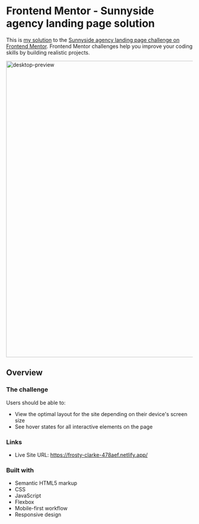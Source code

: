 # Frontend Mentor - Sunnyside agency landing page solution

This is [my solution](https://frosty-clarke-478aef.netlify.app/) to the [Sunnyside agency landing page challenge on Frontend Mentor](https://www.frontendmentor.io/challenges/sunnyside-agency-landing-page-7yVs3B6ef). Frontend Mentor challenges help you improve your coding skills by building realistic projects.

<img src="https://user-images.githubusercontent.com/65603938/126646545-3dc80b3e-1f91-458a-aadc-43c450872e36.jpg" alt="desktop-preview" width="800"/>

## Overview

### The challenge

Users should be able to:

- View the optimal layout for the site depending on their device's screen size
- See hover states for all interactive elements on the page

### Links

- Live Site URL: https://frosty-clarke-478aef.netlify.app/

### Built with

- Semantic HTML5 markup
- CSS
- JavaScript
- Flexbox
- Mobile-first workflow
- Responsive design

